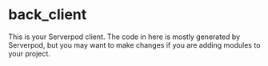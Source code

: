 # back_client

This is your Serverpod client. The code in here is mostly generated by
Serverpod, but you may want to make changes if you are adding modules to your
project.
